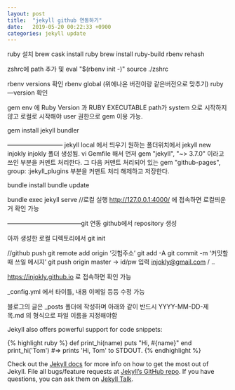 ```yaml
---
layout: post
title:  "jekyll github 연동하기"
date:   2019-05-20 00:22:33 +0900
categories: jekyll update
---
```

ruby 설치
brew cask install ruby
 brew install ruby-build
rbenv rehash

zshrc에 path 추가 및 eval "$(rbenv init -)"
source ./zshrc

rbenv versions 확인
rbenv global (위에나온 버전이랑 같은버전으로 맞추기)
ruby —version 확인

gem env 에 
Ruby Version 과 RUBY EXECUTABLE path가 system 으로 시작하지않고 로컬로 시작해야 user 권한으로 gem 이용 가능.

gem install jekyll bundler

—————————
jekyll local 에서 띄우기 
원하는 폴더위치에서 jekyll new injokly
injokly 폴더 생성됨.
vi Gemfile 해서
먼저 gem "jekyll", "~> 3.7.0" 이라고 쓰인 부분을 커멘트 처리한다.
그 다음 커맨트 처리되어 있는 gem "github-pages", group: :jekyll_plugins 부분을 커맨트 처리 해제하고 저장한다.

bundle install
bundle update

bundle exec jekyll serve //로컬 실행
http://127.0.0.1:4000/   에 접속하면 로컬띄운거 확인 가능

————————————git 연동
github에서 repository 생성

아까 생성한 로컬 디렉토리에서 
git init

//github push
git remote add origin ‘깃험주소’
git add -A
git commit -m ‘커밋할때 쓰일 메시지’
git push origin master
-> id/pw 입력 injokly@gmail.com / ..

https://injokly.github.io 로 접속하면 확인 가능

_config.yml 에서 타이틀, 내용 이메일 등등 수정 가능

블로그의 글은 _posts 폴더에 작성하며 아래와 같이 반드시 YYYY-MM-DD-제목.md 의 형식으로 파일 이름을 지정해야함



Jekyll also offers powerful support for code snippets:

{% highlight ruby %}
def print_hi(name)
  puts "Hi, #{name}"
end
print_hi('Tom')
#=> prints 'Hi, Tom' to STDOUT.
{% endhighlight %}

Check out the [Jekyll docs][jekyll-docs] for more info on how to get the most out of Jekyll. File all bugs/feature requests at [Jekyll’s GitHub repo][jekyll-gh]. If you have questions, you can ask them on [Jekyll Talk][jekyll-talk].

[jekyll-docs]: https://jekyllrb.com/docs/home
[jekyll-gh]:   https://github.com/jekyll/jekyll
[jekyll-talk]: https://talk.jekyllrb.com/
